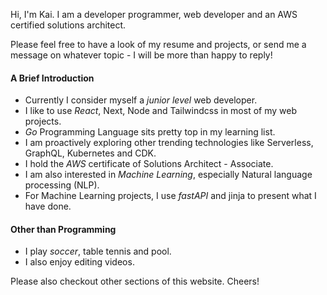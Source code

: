 Hi, I'm Kai. I am a developer programmer, web developer and an AWS certified solutions architect.

Please feel free to have a look of my resume and projects, or send me a message on whatever topic - I will be more than happy to reply!

#### A Brief Introduction

- Currently I consider myself a _junior level_ web developer.
- I like to use _React_, Next, Node and Tailwindcss in most of my web projects.
- _Go_ Programming Language sits pretty top in my learning list.
- I am proactively exploring other trending technologies like Serverless, GraphQL, Kubernetes and CDK.
- I hold the _AWS_ certificate of Solutions Architect - Associate.
- I am also interested in _Machine Learning_, especially Natural language processing (NLP).
- For Machine Learning projects, I use _fastAPI_ and jinja to present what I have done.

#### Other than Programming

- I play _soccer_, table tennis and pool.
- I also enjoy editing videos.

Please also checkout other sections of this website. Cheers!

